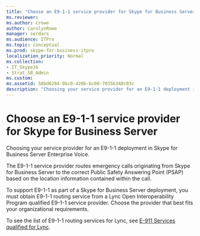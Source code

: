 ```yaml
---
title: "Choose an E9-1-1 service provider for Skype for Business Server"
ms.reviewer: 
ms.author: crowe
author: CarolynRowe
manager: serdars
ms.audience: ITPro
ms.topic: conceptual
ms.prod: skype-for-business-itpro
localization_priority: Normal
ms.collection: 
- IT_Skype16
- Strat_SB_Admin
ms.custom:
ms.assetid: 58bd6284-0bc0-420b-bc08-7035b348c03c
description: "Choosing your service provider for an E9-1-1 deployment in Skype for Business Server Enterprise Voice."
---
```


# Choose an E9-1-1 service provider for Skype for Business Server
 
Choosing your service provider for an E9-1-1 deployment in Skype for Business Server Enterprise Voice.
  
The E9-1-1 service provider routes emergency calls originating from Skype for Business Server to the correct Public Safety Answering Point (PSAP) based on the location information contained within the call. 
  
To support E9-1-1 as part of a Skype for Business Server deployment, you must obtain E9-1-1 routing service from a Lync Open Interoperability Program qualified E9-1-1 service provider. Choose the provider that best fits your organizational requirements.

To see the list of E9-1-1 routing services for Lync, see [E-911 Services qualified for Lync](https://docs.microsoft.com/en-us/skypeforbusiness/lync-cert/e-911-service-providers).
  

